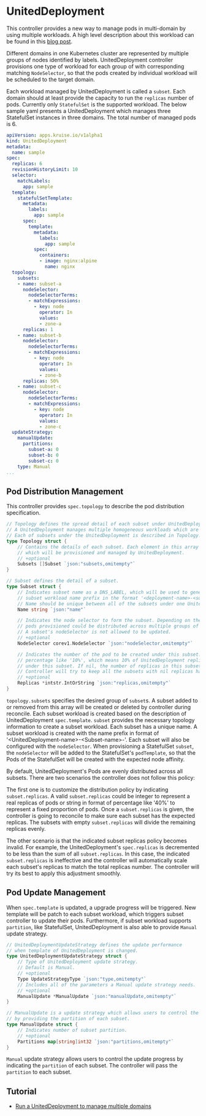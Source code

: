 # UnitedDeployment

  This controller provides a new way to manage pods in multi-domain by using multiple workloads.
  A high level description about this workload can be found in this [blog post](http://openkruise.io/en-us/blog/blog3.html).

  Different domains in one Kubernetes cluster are represented by multiple groups of
  nodes identified by labels. UnitedDeployment controller provisions one type of workload
  for each group of with corresponding matching `NodeSelector`, so that
  the pods created by individual workload will be scheduled to the target domain.

  Each workload managed by UnitedDeployment is called a `subset`.
  Each domain should at least provide the capacity to run the `replicas` number of pods.
  Currently only `StatefulSet` is the supported workload. The below sample yaml
  presents a UnitedDeployment which manages three StatefulSet instances in three domains.
  The total number of managed pods is 6.

```yaml
apiVersion: apps.kruise.io/v1alpha1
kind: UnitedDeployment
metadata:
  name: sample
spec:
  replicas: 6
  revisionHistoryLimit: 10
  selector:
    matchLabels:
      app: sample
  template:
    statefulSetTemplate:
      metadata:
        labels:
          app: sample
      spec:
        template:
          metadata:
            labels:
              app: sample
          spec:
            containers:
            - image: nginx:alpine
              name: nginx
  topology:
    subsets:
    - name: subset-a
      nodeSelector:
        nodeSelectorTerms:
        - matchExpressions:
          - key: node
            operator: In
            values:
            - zone-a
      replicas: 1
    - name: subset-b
      nodeSelector:
        nodeSelectorTerms:
        - matchExpressions:
          - key: node
            operator: In
            values:
            - zone-b
      replicas: 50%
    - name: subset-c
      nodeSelector:
        nodeSelectorTerms:
        - matchExpressions:
          - key: node
            operator: In
            values:
            - zone-c
  updateStrategy:
    manualUpdate:
      partitions:
        subset-a: 0
        subset-b: 0
        subset-c: 0
    type: Manual
...
```

## Pod Distribution Management

  This controller provides `spec.topology` to describe the pod distribution specification.

```go
// Topology defines the spread detail of each subset under UnitedDeployment.
// A UnitedDeployment manages multiple homogeneous workloads which are called subset.
// Each of subsets under the UnitedDeployment is described in Topology.
type Topology struct {
	// Contains the details of each subset. Each element in this array represents one subset
	// which will be provisioned and managed by UnitedDeployment.
	// +optional
	Subsets []Subset `json:"subsets,omitempty"`
}

// Subset defines the detail of a subset.
type Subset struct {
	// Indicates subset name as a DNS_LABEL, which will be used to generate
	// subset workload name prefix in the format '<deployment-name>-<subset-name>-'.
	// Name should be unique between all of the subsets under one UnitedDeployment.
	Name string `json:"name"`

	// Indicates the node selector to form the subset. Depending on the node selector,
	// pods provisioned could be distributed across multiple groups of nodes.
	// A subset's nodeSelector is not allowed to be updated.
	// +optional
	NodeSelector corev1.NodeSelector `json:"nodeSelector,omitempty"`

	// Indicates the number of the pod to be created under this subset. Replicas could also be
	// percentage like '10%', which means 10% of UnitedDeployment replicas of pods will be distributed
	// under this subset. If nil, the number of replicas in this subset is determined by controller.
	// Controller will try to keep all the subsets with nil replicas have average pods.
	// +optional
	Replicas *intstr.IntOrString `json:"replicas,omitempty"`
}
```

  `topology.subsets` specifies the desired group of `subset`s.
  A subset added to or removed from this array will be created or deleted by controller during reconcile.
  Each subset workload is created based on the description of UnitedDeployment `spec.template`.
  `subset` provides the necessary topology information to create a subset workload.
  Each subset has a unique name.  A subset workload is created with the name prefix in
  format of '\<UnitedDeployment-name\>-\<Subset-name\>-'. Each subset will also be configured with
  the `nodeSelector`.
  When provisioning a StatefulSet `subset`, the `nodeSelector` will be added
  to the StatefulSet's `podTemplate`, so that the Pods of the StatefulSet will be created with the
  expected node affinity.

  By default, UnitedDeployment's Pods are evenly distributed across all subsets.
  There are two scenarios the controller does not follow this policy:

  The first one is to customize the distribution policy by indicating `subset.replicas`.
  A valid `subset.replicas` could be integer to represent a real replicas of pods or
  string in format of percentage like '40%' to represent a fixed proportion of pods.
  Once a `subset.replicas` is given, the controller is going to reconcile to make sure
  each subset has the expected replicas.
  The subsets with empty `subset.replicas` will divide the remaining replicas evenly.

  The other scenario is that the indicated subset replicas policy becomes invalid.
  For example, the UnitedDeployment's `spec.replicas` is decremented to be less
  than the sum of all `subset.replicas`.
  In this case, the indicated `subset.replicas` is ineffective and the controller
  will automatically scale each subset's replicas to match the total replicas number.
  The controller will try its best to apply this adjustment smoothly.

## Pod Update Management

  When `spec.template` is updated, a upgrade progress will be triggered.
  New template will be patch to each subset workload, which triggers subset controller
  to update their pods.
  Furthermore, if subset workload supports `partition`, like StatefulSet, UnitedDeployment
  is also able to provide `Manual` update strategy.

```go
// UnitedDeploymentUpdateStrategy defines the update performance
// when template of UnitedDeployment is changed.
type UnitedDeploymentUpdateStrategy struct {
	// Type of UnitedDeployment update strategy.
	// Default is Manual.
	// +optional
	Type UpdateStrategyType `json:"type,omitempty"`
	// Includes all of the parameters a Manual update strategy needs.
	// +optional
	ManualUpdate *ManualUpdate `json:"manualUpdate,omitempty"`
}

// ManualUpdate is a update strategy which allows users to control the update progress
// by providing the partition of each subset.
type ManualUpdate struct {
	// Indicates number of subset partition.
	// +optional
	Partitions map[string]int32 `json:"partitions,omitempty"`
}
```

  `Manual` update strategy allows users to control the update progress by indicating
  the `partition` of each subset. The controller will pass the `partition` to each subset.

## Tutorial

- [Run a UnitedDeployment to manage multiple domains](../../tutorial/uniteddepoyment.md)